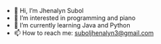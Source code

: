 - 👋 Hi, I’m Jhenalyn Subol
- 👀 I’m interested in programming and piano
- 🌱 I’m currently learning Java and Python
- 📫 How to reach me: suboljhenalyn3@gmail.com

<!---
jhenals/Jhenamj is a ✨ special ✨ repository because its `README.md` (this file) appears on your GitHub profile.
You can click the Preview link to take a look at your changes.
--->
